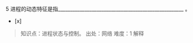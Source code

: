 5
进程的动态特征是指____________________________________________________ 。
- [x]  

> 知识点：进程状态与控制。
> 出处：网络
> 难度：1
> 解释
